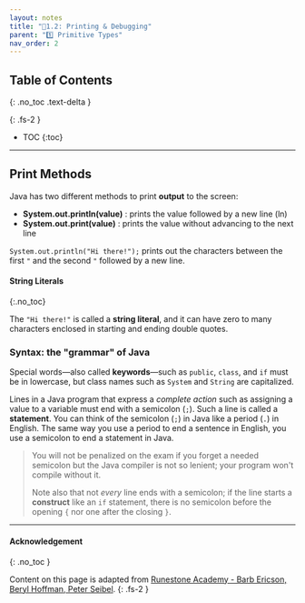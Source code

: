 ```yaml
---
layout: notes
title: "📓1.2: Printing & Debugging" 
parent: "1️⃣ Primitive Types"
nav_order: 2
---
```


## Table of Contents
{: .no_toc .text-delta }

{: .fs-2 }
- TOC
{:toc}

---

## Print Methods

Java has two different methods to print **output** to the screen:

- **System.out.println(value)** : prints the value followed by a new line (ln)
- **System.out.print(value)** : prints the value without advancing to the next line

``System.out.println("Hi there!");`` prints out the characters between the first ``"`` and the second ``"`` followed by a new line.  

#### String Literals
{:.no_toc}

The ``"Hi there!"`` is called a **string literal**, and it can have zero to many characters enclosed in starting and ending double quotes.

### Syntax: the "grammar" of Java
Special words—also called **keywords**—such as ``public``, ``class``, and ``if`` must be in lowercase, but class names such as ``System`` and ``String`` are capitalized. 

Lines in a Java program that express a _complete action_ such as assigning a value to a variable must end with a semicolon (``;``). Such a line is called a **statement**. You can think of the semicolon (``;``) in Java like a period (``.``) in English. The same way you use a period to end a sentence in English, you use a semicolon to end a statement in Java.  

> You will not be penalized on the exam if you forget a needed semicolon but the Java compiler is not so lenient; your program won't compile without it.
>
> Note also that not *every* line ends with a semicolon; if the line starts a **construct** like an `if` statement, there is no semicolon before the opening ``{`` nor one after the closing ``}``.



---

#### Acknowledgement
{: .no_toc }

Content on this page is adapted from [Runestone Academy - Barb Ericson, Beryl Hoffman, Peter Seibel](https://runestone.academy/ns/books/published/csawesome/index.html?mode=browsing).
{: .fs-2 }

